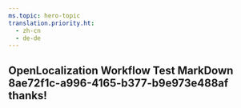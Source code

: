 ```yaml
---
ms.topic: hero-topic
translation.priority.ht: 
  - zh-cn
  - de-de
---
```

## OpenLocalization Workflow Test MarkDown 8ae72f1c-a996-4165-b377-b9e973e488af thanks!
